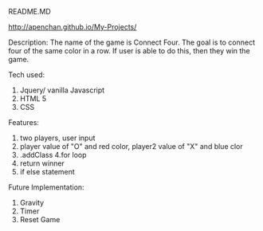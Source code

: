 README.MD

http://apenchan.github.io/My-Projects/

Description: The name of the game is Connect Four. The goal is to connect four of the same color in a row. If user is able to do this, then they win the game. 

Tech used:
1. Jquery/ vanilla Javascript
2. HTML 5
3. CSS

Features:
1. two players, user input
2. player value of "O" and red color, player2 value of "X" and blue clor
3. .addClass
4.for loop
5. return winner
6. if else statement

Future Implementation:
1. Gravity
2. Timer
3. Reset Game